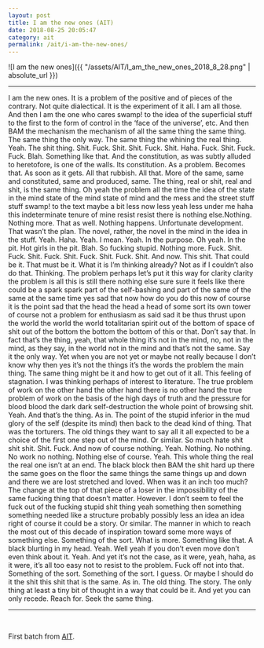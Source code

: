 ```yaml
---
layout: post
title: I am the new ones (AIT)
date: 2018-08-25 20:05:47
category: ait
permalink: /ait/i-am-the-new-ones/ 
---
```


![I am the new ones]({{ "/assets/AIT/I_am_the_new_ones_2018_8_28.png" | absolute_url }})

---

I am the new ones. It is a problem of the positive and of pieces of the contrary. Not quite dialectical. It is the experiment of it all. I am all those.  And then I am the one who cares swamp! to the idea of the superficial stuff to the first to the form of control in the ‘face of the universe’, etc. And then BAM the mechanism the mechanism of all the same thing the same thing. The same thing the only way. The same thing the whining the real thing. Yeah. The shit thing. Shit. Fuck. Shit. Shit. Fuck. Shit. Haha. Fuck. Shit. Fuck. Fuck. Blah. Something like that. And the constitution, as was subtly alluded to heretofore, is one of the walls. Its constitution. As a problem. Becomes that. As soon as it gets. All that rubbish. All that. More of the same, same and constituted, same and produced, same. The thing, real or shit, real and shit, is the same thing. Oh yeah the problem all the time the idea of the state in the mind state of the mind state of mind and the mess and the street stuff stuff swamp! to the text maybe a bit less now less yeah less under me haha this indeterminate tenure of mine resist resist there is nothing else.Nothing. Nothing more. That as well. Nothing happens. Unfortunate development. That wasn’t the plan. The novel, rather, the novel in the mind in the idea in the stuff. Yeah. Haha. Yeah. I mean. Yeah. In the purpose. Oh yeah. In the pit. Hot girls in the pit. Blah. So fucking stupid. Nothing more. Fuck. Shit. Fuck. Shit. Fuck. Shit. Fuck. Shit. Fuck. Shit. And now. This shit. That could be it. That must be it. What it is I’m thinking already? Not as if I couldn’t also do that. Thinking. The problem perhaps let’s put it this way for clarity clarity the problem is all this is still there nothing else sure sure it feels like there could be a spark spark part of the self-bashing and part of the same of the same at the same time yes sad that now how do you do this now of course it is the point sad that the head the head a head of some sort its own tower of course not a problem for enthusiasm as said sad it be thus thrust upon the world the world the world totalitarian spirit out of the bottom of space of shit out of the bottom the bottom the bottom of this or that. Don’t say that. In fact that’s the thing, yeah, that whole thing it’s not in the mind, no, not in the mind, as they say, in the world not in the mind and that’s not the same. Say it the only way. Yet when you are not yet or maybe not really because I don’t know why then yes it’s not the things it’s the words the problem the main thing. The same thing might be it and how to get out of it all. This feeling of stagnation. I was thinking perhaps of interest to literature. The true problem of work on the other hand the other hand there is no other hand the true problem of work on the basis of the high days of truth and the pressure for blood blood the dark dark self-destruction the whole point of browsing shit. Yeah. And that’s the thing. As in. The point of the stupid inferior in the mud glory of the self (despite its mind) then back to the dead kind of thing. That was the torturers. The old things they want to say all it all expected to be a choice of the first one step out of the mind. Or similar. So much hate shit shit shit. Shit. Fuck. And now of course nothing. Yeah. Nothing. No nothing. No work no nothing. Nothing else of course. Yeah. This whole thing the real the real one isn’t at an end. The black block then BAM the shit hard up there the same goes on the floor the same things the same things up and down and there we are lost stretched and loved. When was it an inch too much? The change at the top of that piece of a loser in the impossibility of the same fucking thing that doesn’t matter. However. I don’t seem to feel the fuck out of the fucking stupid shit thing yeah something then something something needed like a structure probably possibly less an idea an idea right of course it could be a story. Or similar. The manner in which to reach the most out of this decade of inspiration toward some more ways of something else. Something of the sort. What is more. Something like that. A black blurting in my head. Yeah. Well yeah if you don’t even move don’t even think about it. Yeah. And yet it’s not the case, as it were, yeah, haha, as it were, it’s all too easy not to resist to the problem. Fuck off not into that. Something of the sort. Something of the sort. I guess. Or maybe I should do it the shit this shit that is the same. As in. The old thing. The story. The only thing at least a tiny bit of thought in a way that could be it. And yet you can only recede. Reach for. Seek the same thing.

---

&nbsp;
&nbsp;


First batch from [AIT](https://github.com/jchwenger/AIT).
